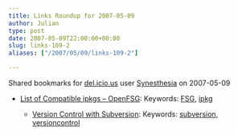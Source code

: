 ```yaml
---
title: Links Roundup for 2007-05-09
author: Julian
type: post
date: 2007-05-09T22:00:00+00:00
slug: links-109-2 
aliases: ["/2007/05/09/links-109-2"]

---
```

Shared bookmarks for [del.icio.us][1] user  [Synesthesia][2] on 2007-05-09

  * [List of Compatible ipkgs &#8211; OpenFSG][3]: 
    Keywords: [FSG][4], [ipkg][5]</li> 
    
      * [Version Control with Subversion][6]: 
        Keywords: [subversion][7], [versioncontrol][8]</li> </ul>

 [1]: https://del.icio.us/
 [2]: https://del.icio.us/synesthesia
 [3]: https://www.openfsg.com/index.php/List_of_Compatible_ipkgs "https://www.openfsg.com/index.php/List_of_Compatible_ipkgs"
 [4]: https://del.icio.us/synesthesia/FSG
 [5]: https://del.icio.us/synesthesia/ipkg
 [6]: https://svnbook.red-bean.com/ "https://svnbook.red-bean.com/"
 [7]: https://del.icio.us/synesthesia/subversion
 [8]: https://del.icio.us/synesthesia/versioncontrol